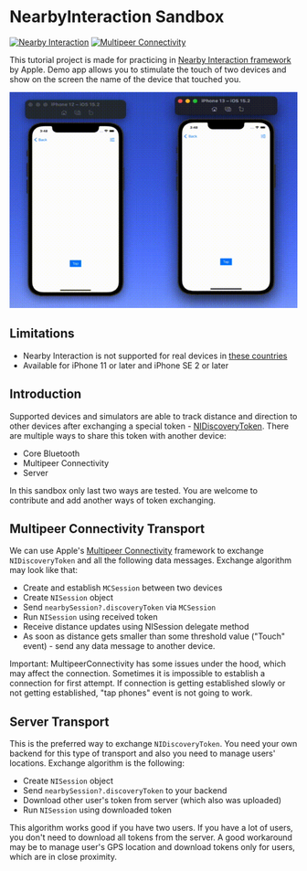 # NearbyInteraction Sandbox

[![Nearby Interaction](https://img.shields.io/badge/Apple-Nearby%20Interaction-lightgrey)](https://developer.apple.com/documentation/nearbyinteraction) [![Multipeer Connectivity](https://img.shields.io/badge/Apple-Multipeer%20Connectivity-lightgrey)]([https://developer.apple.com/documentation/nearbyinteraction](https://developer.apple.com/documentation/multipeerconnectivity))

This tutorial project is made for practicing in [Nearby Interaction framework](https://developer.apple.com/documentation/nearbyinteraction) by Apple. Demo app allows you to stimulate the touch of two devices and show on the screen the name of the device that touched you.

![example](https://github.com/pressanykeyplease/NearbyInteraction-Sandbox/raw/main/NearbyInteraction-Sandbox/Resources/nisandbox-example.gif)

## Limitations
* Nearby Interaction is not supported for real devices in [these countries](https://support.apple.com/HT212274)
* Available for iPhone 11 or later and iPhone SE 2 or later

## Introduction
Supported devices and simulators are able to track distance and direction to other devices after exchanging a special token - [NIDiscoveryToken](https://developer.apple.com/documentation/nearbyinteraction/nidiscoverytoken). There are multiple ways to share this token with another device:
* Core Bluetooth
* Multipeer Connectivity
* Server

In this sandbox only last two ways are tested. You are welcome to contribute and add another ways of token exchanging.

## Multipeer Connectivity Transport
We can use Apple's [Multipeer Connectivity](https://developer.apple.com/documentation/multipeerconnectivity) framework to exchange `NIDiscoveryToken` and all the following data messages. Exchange algorithm may look like that:
* Create and establish `MCSession` between two devices
* Create `NISession` object
* Send `nearbySession?.discoveryToken` via `MCSession`
* Run `NISession` using received token
* Receive distance updates using NISession delegate method
* As soon as distance gets smaller than some threshold value ("Touch" event) - send any data message to another device.

Important: MultipeerConnectivity has some issues under the hood, which may affect the connection. Sometimes it is impossible to establish a connection for first attempt. If connection is getting established slowly or not getting established, "tap phones" event is not going to work.

## Server Transport
This is the preferred way to exchange `NIDiscoveryToken`. You need your own backend for this type of transport and also you need to manage users' locations. Exchange algorithm is the following:
* Create `NISession` object
* Send `nearbySession?.discoveryToken` to your backend
* Download other user's token from server (which also was uploaded)
* Run `NISession` using downloaded token

This algorithm works good if you have two users. If you have a lot of users, you don't need to download all tokens from the server. A good workaround may be to manage user's GPS location and download tokens only for users, which are in close proximity.
